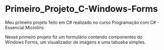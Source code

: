 # Primeiro_Projeto_C-Windows-Forms
Meu primeiro projeto feito em C# realizado no curso Programação com C# - Essencial Microlins

Nesse primeiro projeto fiz um formulário contendo componentes do Windows Forms, um visualizador de imagens e uma tabuaba simples.
